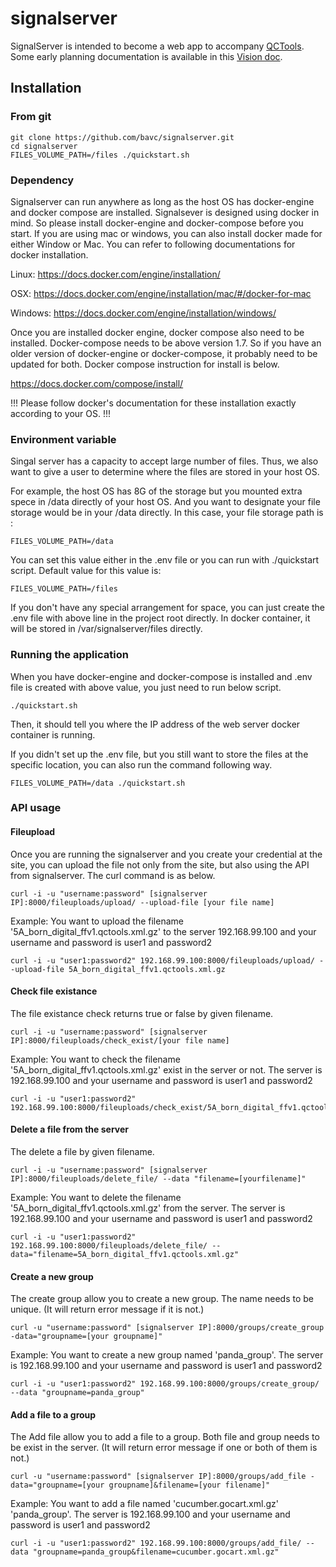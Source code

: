 # signalserver

SignalServer is intended to become a web app to accompany [QCTools](https://github.com/bavc/qctools). Some early planning documentation is available in this [Vision doc](https://docs.google.com/document/d/1zXtVf47LVEYJvc9nPbLY-0pTDouyyNlsbeFu1YdmMlI/edit?usp=sharing).

## Installation

### From git

```
git clone https://github.com/bavc/signalserver.git
cd signalserver
FILES_VOLUME_PATH=/files ./quickstart.sh
```


### Dependency

Signalserver can run anywhere as long as the host OS has docker-engine and docker compose are installed. Signalsever is designed using docker in mind. So please install docker-engine and docker-compose before you start. If you are using mac or windows, you can also install docker made for either Window or Mac. You can refer to following documentations for docker installation.

Linux: https://docs.docker.com/engine/installation/

OSX: https://docs.docker.com/engine/installation/mac/#/docker-for-mac

Windows: https://docs.docker.com/engine/installation/windows/


Once you are installed docker engine, docker compose also need to be installed.
Docker-compose needs to be above version 1.7. So if you have an older version of docker-engine or
docker-compose, it probably need to be updated for both. Docker compose instruction for install is below.

https://docs.docker.com/compose/install/

!!! Please follow docker's documentation for these installation exactly according to your OS. !!!

### Environment variable

Singal server has a capacity to accept large number of files. Thus, we also want to give a user to determine where the files are stored in your host OS.

For example, the host OS has 8G of the storage but you mounted extra spece in /data directly of your host OS.  And you want to designate your file storage would be in your /data directly. In this case, your file storage path is :

```
FILES_VOLUME_PATH=/data
```

You can set this value either in the .env file or you can run with ./quickstart script. Default value for this value is:

```
FILES_VOLUME_PATH=/files
```

If you don't have any special arrangement for space, you can just create the .env file with above line in the project root directly. In docker container, it will be stored in /var/signalserver/files directly.

### Running the application

When you have docker-engine and docker-compose is installed and .env file is created with above value, you just need to run below script.

```
./quickstart.sh
```

Then, it should tell you where the IP address of the web server docker container is running.

If you didn't set up the .env file, but you still want to store the files at the specific location,
you can also run the command following way.

```
FILES_VOLUME_PATH=/data ./quickstart.sh
```


### API usage

#### Fileupload

Once you are running the signalserver and you create your credential at the site, you can upload the file not only from the site, but also using the API from signalserver. The curl command is as below.

```
curl -i -u "username:password" [signalserver IP]:8000/fileuploads/upload/ --upload-file [your file name]
```

Example:
You want to upload the filename '5A_born_digital_ffv1.qctools.xml.gz' to the server 192.168.99.100
and your username and password is user1 and password2

```
curl -i -u "user1:password2" 192.168.99.100:8000/fileuploads/upload/ --upload-file 5A_born_digital_ffv1.qctools.xml.gz
```

#### Check file existance

The file existance check returns true or false by given filename.

```
curl -i -u "username:password" [signalserver IP]:8000/fileuploads/check_exist/[your file name]
```
Example:
You want to check the filename '5A_born_digital_ffv1.qctools.xml.gz' exist in the server or not. The server is 192.168.99.100
and your username and password is user1 and password2

```
curl -i -u "user1:password2" 192.168.99.100:8000/fileuploads/check_exist/5A_born_digital_ffv1.qctools.xml.gz
```

#### Delete a file from the server

The delete a file by given filename.

```
curl -i -u "username:password" [signalserver IP]:8000/fileuploads/delete_file/ --data "filename=[yourfilename]"
```
Example:
You want to delete the filename '5A_born_digital_ffv1.qctools.xml.gz' from the server. The server is 192.168.99.100
and your username and password is user1 and password2

```
curl -i -u "user1:password2" 192.168.99.100:8000/fileuploads/delete_file/ --data="filename=5A_born_digital_ffv1.qctools.xml.gz"
```

#### Create a new group

The create group allow you to create a new group. The name needs to be unique.
(It will return error message if it is not.)

```
curl -u "username:password" [signalserver IP]:8000/groups/create_group -data="groupname=[your groupname]"
```
Example:
You want to create a new group named  'panda_group'. The server is 192.168.99.100
and your username and password is user1 and password2

```
curl -i -u "user1:password2" 192.168.99.100:8000/groups/create_group/ --data "groupname=panda_group"
```

#### Add a file to a group

The Add file allow you to add a file to a group. Both file and group needs to be exist in the server.
(It will return error message if one or both of them is not.)

```
curl -u "username:password" [signalserver IP]:8000/groups/add_file -data="groupname=[your groupname]&filename=[your filename]"
```
Example:
You want to add a file named 'cucumber.gocart.xml.gz' 'panda_group'. The server is 192.168.99.100
and your username and password is user1 and password2

```
curl -i -u "user1:password2" 192.168.99.100:8000/groups/add_file/ --data "groupname=panda_group&filename=cucumber.gocart.xml.gz"
```
